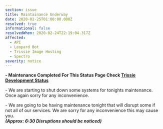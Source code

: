 ```yaml
---
section: issue
title: Maintainance Underway
date: 2020-02-25T01:00:00.000Z
resolved: true
informational: false
resolvedWhen: 2020-02-24T22:19:04.317Z
affected:
  - API
  - Leopard Bot
  - Trissie Image Hosting
  - Spectro
severity: notice
---
```

**\- Maintenance Completed For This Status Page Check [Trissie Development Status](https://status.trissiedevelopment.com)**

\- We are starting to shut down some systems for tonights maintenance. Once again sorry for any inconvenience.

\- We are going to be having maintenance tonight that will disrupt some if not all of our services. We are sorry for any inconvenience this may cause you.\
***(Approx: 6:30 Disruptions should be noticed)***
